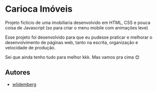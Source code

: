 
# Carioca Imóveis

Projeto ficticio de uma imobiliaria desenvolvido em HTML, CSS e pouca coisa de Javascript (so para criar o menu mobile com animações leve)

Esse projeto foi desenvolvido para que eu pudesse praticar e melhorar o desenvolvimento de páginas web, tanto na escrita, organização e velocidade de produção.

Sei que ainda tenho tudo para melhor kkk.
Mas vamos pra cima :blush:


## Autores

- [wlidemberg](https://github.com/wlidemberg)
